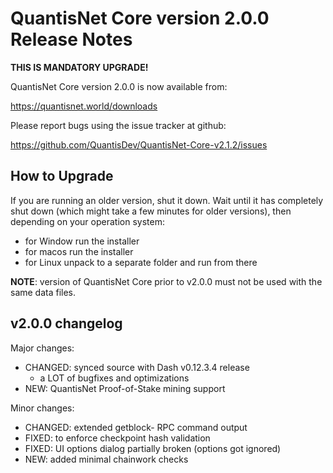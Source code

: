 QuantisNet Core version 2.0.0 Release Notes
=======================================

**THIS IS MANDATORY UPGRADE!**


QuantisNet Core version 2.0.0 is now available from:

  https://quantisnet.world/downloads

Please report bugs using the issue tracker at github:

  https://github.com/QuantisDev/QuantisNet-Core-v2.1.2/issues


How to Upgrade
--------------

If you are running an older version, shut it down. Wait until it has completely
shut down (which might take a few minutes for older versions), then depending on
your operation system:

* for Window run the installer
* for macos run the installer
* for Linux unpack to a separate folder and run from there

**NOTE**: version of QuantisNet Core prior to v2.0.0 must not be used with the same data files.


v2.0.0 changelog
----------------

Major changes:

* CHANGED: synced source with Dash v0.12.3.4 release
    - a LOT of bugfixes and optimizations
* NEW: QuantisNet Proof-of-Stake mining support


Minor changes:

* CHANGED: extended getblock- RPC command output
* FIXED: to enforce checkpoint hash validation
* FIXED: UI options dialog partially broken (options got ignored)
* NEW: added minimal chainwork checks
